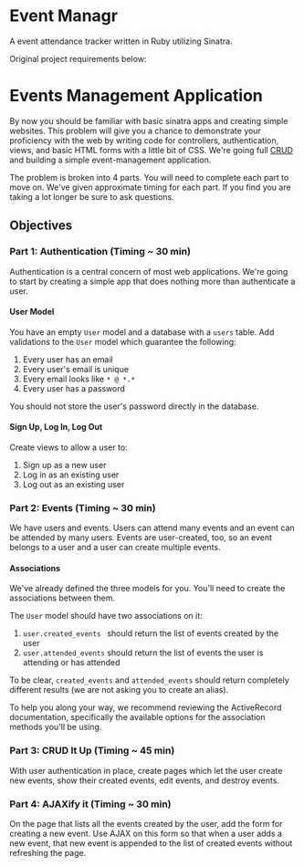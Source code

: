 Event Managr
============

A event attendance tracker written in Ruby utilizing Sinatra.

Original project requirements below:

# Events Management Application
By now you should be familiar with basic sinatra apps and creating simple websites.  This problem will give you a chance to demonstrate your proficiency with the web by writing code for controllers, authentication, views, and basic HTML forms with a little bit of CSS. We're going full [CRUD](http://en.wikipedia.org/wiki/Create,_read,_update_and_delete) and building a simple event-management application.

The problem is broken into 4 parts.  You will need to complete each part to move on. We've given approximate timing for each part.  If you find you are taking a lot longer be sure to ask questions.

## Objectives

### Part 1: Authentication (Timing ~ 30 min)

Authentication is a central concern of most web applications.  We're going to start by creating a simple app that does nothing more than authenticate a user.


#### User Model

You have an empty `User` model and a database with a `users` table.  Add validations to the `User` model which guarantee the following:

1. Every user has an email
2. Every user's email is unique
3. Every email looks like `* @ *.*`
4. Every user has a password

You should not store the user's password directly in the database.

#### Sign Up, Log In, Log Out

Create views to allow a user to:

1. Sign up as a new user
2. Log in as an existing user
3. Log out as an existing user

### Part 2: Events  (Timing ~ 30 min)
We have users and events.  Users can attend many events and an event can be attended by many users.  Events are user-created, too, so an event belongs to a user and a user can create multiple events.

#### Associations

We've already defined the three models for you.  You'll need to create the associations between them.

The `User` model should have two associations on it:

1. ``user.created_events
`` should return the list of events created by the user
2. ``user.attended_events`` should return the list of events the user is attending or has attended

To be clear, ```created_events``` and ```attended_events``` should return completely different results (we are not asking you to create an alias).

To help you along your way, we recommend reviewing the ActiveRecord documentation, specifically the available options for the association methods you'll be using.

### Part 3: CRUD It Up (Timing ~ 45 min)

With user authentication in place, create pages which let the user create new events, show their created events, edit events, and destroy events.

### Part 4: AJAXify it (Timing ~ 30 min)
On the page that lists all the events created by the user, add the form for creating a new event.  Use AJAX on this form so that when a user adds a new event, that new event is appended to the list of created events without refreshing the page.
